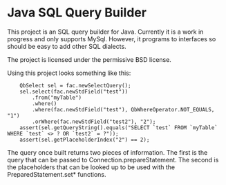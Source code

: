# Java SQL Query Builder #

This project is an SQL query builder for Java. Currently it is a work in progress and only supports MySql. However, it programs to interfaces so should be easy to add other SQL dialects.

The project is licensed under the permissive BSD license.

Using this project looks something like this:

		QbSelect sel = fac.newSelectQuery();
		sel.select(fac.newStdField("test"))
			.from("myTable")
			.where()
			.where(fac.newStdField("test"), QbWhereOperator.NOT_EQUALS, "1")
			.orWhere(fac.newStdField("test2"), "2");
		assert(sel.getQueryString().equals("SELECT `test` FROM `myTable`  WHERE `test` <> ? OR `test2` = ?"));
		assert(sel.getPlaceholderIndex("2") == 2);

The query once built returns two pieces of information. The first is the query that can be passed to Connection.prepareStatement. The second is the placeholders that can be looked up to be used with the PreparedStatement.set* functions.

